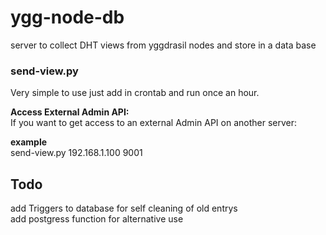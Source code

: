 # ygg-node-db
server to collect DHT views from yggdrasil nodes and store in a data base


### send-view.py

Very simple to use just add in crontab and run once an hour.  

__Access External Admin API:__  
If you want to get access to an external Admin API on another server:  

__example__  
send-view.py 192.168.1.100 9001  


## Todo

add Triggers to database for self cleaning of old entrys  
add postgress function for alternative use  
